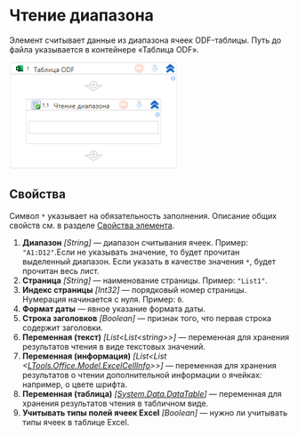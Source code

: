 # Чтение диапазона

Элемент считывает данные из диапазона ячеек ODF-таблицы. Путь до файла указывается в контейнере «Таблица ODF».

![Элемент «Чтение диапазона»](<../../../../.gitbook/assets1/windows_items/odf-read-range.png>)


## Свойства

Символ `*` указывает на обязательность заполнения. Описание общих свойств см. в разделе [Свойства элемента](https://docs.primo-rpa.ru/primo-rpa/primo-studio/process/elements#svoistva-elementa).

1. **Диапазон** *[String]* — диапазон считывания ячеек. Пример: `"A1:D12"`.Если не указывать значение, то будет прочитан выделенный диапазон. Если указать в качестве значения `*`, будет прочитан весь лист.
1. **Страница** *[String]* — наименование страницы. Пример: `"List1"`.
1. **Индекс страницы** *[Int32]* — порядковый номер страницы. Нумерация начинается с нуля. Пример: `0`.
1. **Формат даты** — явное указание формата даты. 
1. **Строка заголовков** *[Boolean]* — признак того, что первая строка содержит заголовки.
1. **Переменная (текст)** *[List\<List\<string>>]* — переменная для хранения результатов чтения в виде текстовых значений.
1. **Переменная (информация)** *[List\<List \<[LTools.Office.Model.ExcelCellInfo](https://docs.primo-rpa.ru/primo-rpa/g_elements/osnovnye-elementy/prilozhenie-excel/datatypes/excelcellinfo)>>]* — переменная для хранения результатов о чтении дополнительной информации о ячейках: например, о цвете шрифта.
1. **Переменная (таблица)** *[[System.Data.DataTable](https://learn.microsoft.com/ru-ru/dotnet/api/system.data.datatable?view=net-5.0)]* — переменная для хранения результатов чтения в табличном виде.
1. **Учитывать типы полей ячеек Excel** *[Boolean]* — нужно ли учитывать типы ячеек в таблице Excel.
